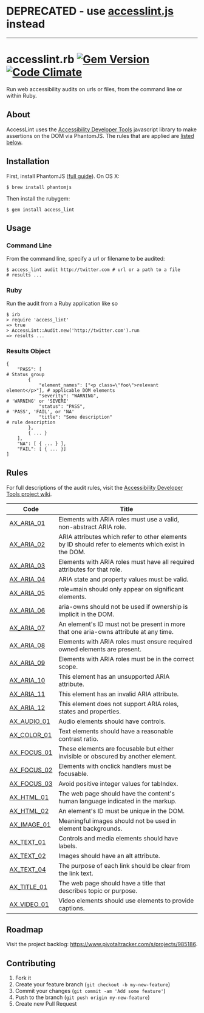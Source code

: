 # DEPRECATED - use [accesslint.js](https://github.com/accesslint/accesslint) instead

***

# accesslint.rb [![Gem Version](https://badge.fury.io/rb/access_lint.svg)](http://badge.fury.io/rb/access_lint) [![Code Climate](https://codeclimate.com/repos/52c4c7ca6956804bb2000905/badges/5a971515dcfd43cf57e1/gpa.svg)](https://codeclimate.com/repos/52c4c7ca6956804bb2000905/feed)

Run web accessibility audits on urls or files, from the command line or within Ruby.

## About

AccessLint uses the [Accessibility Developer Tools](https://github.com/GoogleChrome/accessibility-developer-tools) javascript library to make assertions on the DOM via PhantomJS. The rules that are applied are [listed below](#rules).

## Installation

First, install PhantomJS ([full guide](http://phantomjs.org/)). On OS X:

    $ brew install phantomjs

Then install the rubygem:

    $ gem install access_lint

## Usage

### Command Line

From the command line, specify a url or filename to be audited:

    $ access_lint audit http://twitter.com # url or a path to a file
    # results ...

### Ruby

Run the audit from a Ruby application like so

    $ irb
    > require 'access_lint'
    => true
    > AccessLint::Audit.new('http://twitter.com').run
    => results ...

### Results Object

    {
        "PASS": [                                                           # Status group
            {
                "element_names": ["<p class=\"foo\">relevant element</p>"], # applicable DOM elements
                "severity": "WARNING",                                      # 'WARNING' or 'SEVERE'
                "status": "PASS",                                           # 'PASS', 'FAIL', or 'NA'
                "title": "Some description"                                 # rule description
            },
            { ... }
        ],
        "NA": [ { ... } ],
        "FAIL": [ { ... }]
    ]

## Rules

For full descriptions of the audit rules, visit the [Accessibility Developer Tools project wiki](https://github.com/GoogleChrome/accessibility-developer-tools/wiki/Audit-Rules).

Code                       | Title
---------------------------|----------------------------------------------------
[AX_ARIA_01][AX_ARIA_01]   | Elements with ARIA roles must use a valid, non-abstract ARIA role.
[AX_ARIA_02][AX_ARIA_02]   | ARIA attributes which refer to other elements by ID should refer to elements which exist in the DOM.
[AX_ARIA_03][AX_ARIA_03]   | Elements with ARIA roles must have all required attributes for that role.
[AX_ARIA_04][AX_ARIA_04]   | ARIA state and property values must be valid.
[AX_ARIA_05][AX_ARIA_05]   | role=main should only appear on significant elements.
[AX_ARIA_06][AX_ARIA_06]   | aria-owns should not be used if ownership is implicit in the DOM.
[AX_ARIA_07][AX_ARIA_07]   | An element's ID must not be present in more that one aria-owns attribute at any time.
[AX_ARIA_08][AX_ARIA_08]   | Elements with ARIA roles must ensure required owned elements are present.
[AX_ARIA_09][AX_ARIA_09]   | Elements with ARIA roles must be in the correct scope.
[AX_ARIA_10][AX_ARIA_10]   | This element has an unsupported ARIA attribute.
[AX_ARIA_11][AX_ARIA_11]   | This element has an invalid ARIA attribute.
[AX_ARIA_12][AX_ARIA_12]   | This element does not support ARIA roles, states and properties.
[AX_AUDIO_01][AX_AUDIO_01] | Audio elements should have controls.
[AX_COLOR_01][AX_COLOR_01] | Text elements should have a reasonable contrast ratio.
[AX_FOCUS_01][AX_FOCUS_01] | These elements are focusable but either invisible or obscured by another element.
[AX_FOCUS_02][AX_FOCUS_02] | Elements with onclick handlers must be focusable.
[AX_FOCUS_03][AX_FOCUS_03] | Avoid positive integer values for tabIndex.
[AX_HTML_01][AX_HTML_01]   | The web page should have the content's human language indicated in the markup.
[AX_HTML_02][AX_HTML_02]   | An element's ID must be unique in the DOM.
[AX_IMAGE_01][AX_IMAGE_01] | Meaningful images should not be used in element backgrounds.
[AX_TEXT_01][AX_TEXT_01]   | Controls and media elements should have labels.
[AX_TEXT_02][AX_TEXT_02]   | Images should have an alt attribute.
[AX_TEXT_04][AX_TEXT_04]   | The purpose of each link should be clear from the link text.
[AX_TITLE_01][AX_TITLE_01] | The web page should have a title that describes topic or purpose.
[AX_VIDEO_01][AX_VIDEO_01] | Video elements should use <track> elements to provide captions.

[AX_ARIA_01]: https://github.com/GoogleChrome/accessibility-developer-tools/wiki/Audit-Rules#ax_aria_01
[AX_ARIA_02]: https://github.com/GoogleChrome/accessibility-developer-tools/wiki/Audit-Rules#ax_aria_02
[AX_ARIA_03]: https://github.com/GoogleChrome/accessibility-developer-tools/wiki/Audit-Rules#ax_aria_03
[AX_ARIA_04]: https://github.com/GoogleChrome/accessibility-developer-tools/wiki/Audit-Rules#ax_aria_04
[AX_ARIA_05]: https://github.com/GoogleChrome/accessibility-developer-tools/wiki/Audit-Rules#ax_aria_05
[AX_ARIA_06]: https://github.com/GoogleChrome/accessibility-developer-tools/wiki/Audit-Rules#ax_aria_06
[AX_ARIA_07]: https://github.com/GoogleChrome/accessibility-developer-tools/wiki/Audit-Rules#ax_aria_07
[AX_ARIA_08]: https://github.com/GoogleChrome/accessibility-developer-tools/wiki/Audit-Rules#ax_aria_08
[AX_ARIA_09]: https://github.com/GoogleChrome/accessibility-developer-tools/wiki/Audit-Rules#ax_aria_09
[AX_ARIA_10]: https://github.com/GoogleChrome/accessibility-developer-tools/wiki/Audit-Rules#ax_aria_10
[AX_ARIA_11]: https://github.com/GoogleChrome/accessibility-developer-tools/wiki/Audit-Rules#ax_aria_11
[AX_ARIA_12]: https://github.com/GoogleChrome/accessibility-developer-tools/wiki/Audit-Rules#ax_aria_12
[AX_AUDIO_01]: https://github.com/GoogleChrome/accessibility-developer-tools/wiki/Audit-Rules#ax_audio_01
[AX_COLOR_01]: https://github.com/GoogleChrome/accessibility-developer-tools/wiki/Audit-Rules#ax_color_01
[AX_FOCUS_01]: https://github.com/GoogleChrome/accessibility-developer-tools/wiki/Audit-Rules#ax_focus_01
[AX_FOCUS_02]: https://github.com/GoogleChrome/accessibility-developer-tools/wiki/Audit-Rules#ax_focus_02
[AX_FOCUS_03]: https://github.com/GoogleChrome/accessibility-developer-tools/wiki/Audit-Rules#ax_focus_03
[AX_HTML_01]: https://github.com/GoogleChrome/accessibility-developer-tools/wiki/Audit-Rules#ax_html_01
[AX_HTML_02]: https://github.com/GoogleChrome/accessibility-developer-tools/wiki/Audit-Rules#ax_html_02
[AX_IMAGE_01]: https://github.com/GoogleChrome/accessibility-developer-tools/wiki/Audit-Rules#ax_image_01
[AX_TEXT_01]: https://github.com/GoogleChrome/accessibility-developer-tools/wiki/Audit-Rules#ax_text_01
[AX_TEXT_02]: https://github.com/GoogleChrome/accessibility-developer-tools/wiki/Audit-Rules#ax_text_02
[AX_TEXT_04]: https://github.com/GoogleChrome/accessibility-developer-tools/wiki/Audit-Rules#ax_text_04
[AX_TITLE_01]: https://github.com/GoogleChrome/accessibility-developer-tools/wiki/Audit-Rules#ax_title_01
[AX_VIDEO_01]: https://github.com/GoogleChrome/accessibility-developer-tools/wiki/Audit-Rules#ax_video_01

## Roadmap

Visit the project backlog: <https://www.pivotaltracker.com/s/projects/985186>.

## Contributing

1. Fork it
2. Create your feature branch (`git checkout -b my-new-feature`)
3. Commit your changes (`git commit -am 'Add some feature'`)
4. Push to the branch (`git push origin my-new-feature`)
5. Create new Pull Request
